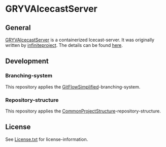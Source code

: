 # GRYVAIcecastServer

## General

[GRYVAIcecastServer](https://github.com/anionDev/GRYVAIcecastServer) is a containerized Icecast-server.
It was originally written by [infiniteproject](https://github.com/infiniteproject/icecast).
The details can be found [here](https://github.com/anionDev/GRYVAIcecastServer/tree/main/GRYVAIcecastServer).

## Development

### Branching-system

This repository applies the [GitFlowSimplified](https://projects.aniondev.de/PublicProjects/Common/ProjectTemplates/-/blob/main/Conventions/BranchingSystem/GitFlowSimplified/GitFlowSimplified.md)-branching-system.

### Repository-structure

This repository applies the [CommonProjectStructure](https://projects.aniondev.de/PublicProjects/Common/ProjectTemplates/-/blob/main/Conventions/RepositoryStructure/CommonProjectStructure/CommonProjectStructure.md)-repository-structure.

## License

See [License.txt](https://raw.githubusercontent.com/anionDev/GRYVAIcecastServer/main/License.txt) for license-information.
